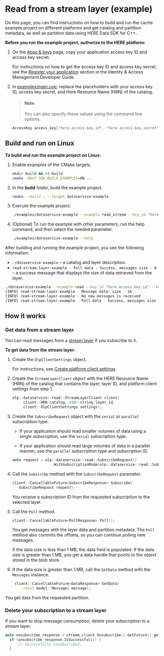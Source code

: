 # Read from a stream layer (example)

On this page, you can find instructions on how to build and run the cache example project on different platforms and get catalog and partition metadata, as well as partition data using HERE Data SDK for C++.

**Before you run the example project, authorize to the HERE platform:**

1. On the [Apps & keys](https://platform.here.com/admin/apps) page, copy your application access key ID and access key secret.

   For instructions on how to get the access key ID and access key secret, see the [Register your application](https://developer.here.com/documentation/identity-access-management/dev_guide/topics/plat-token.html#step-1-register-your-application) section in the Identity & Access Management Developer Guide.

2. In <a href="https://github.com/heremaps/here-data-sdk-cpp/blob/master/examples/main.cpp" target="_blank">examples/main.cpp</a>, replace the placeholders with your access key ID, access key secret, and Here Resource Name (HRN) of the catalog.

   > #### Note
   > You can also specify these values using the command line options.

   ```cpp
   AccessKey access_key{"here.access.key.id", "here.access.key.secret"};
   ```

## Build and run on Linux

**To build and run the example project on Linux:**

1. Enable examples of the CMake targets.

   ```bash
   mkdir build && cd build
   cmake -DOLP_SDK_BUILD_EXAMPLES=ON ..
   ```

2. In the **build** folder, build the example project.

   ```bash
   cmake --build . --target dataservice-example
   ```

3. Execute the example project.

   ```bash
   ./examples/dataservice-example --example read_stream --key_id "here.access.key.id" --key_secret "here.access.key.secret" --catalog "catalog"
   ```

4. (Optional) To run the example with other parameters, run the help command, and then select the needed parameter.

   ```bash
   ./examples/dataservice-example --help
   ```

After building and running the example project, you see the following information:

- `./dataservice-example` – a catalog and layer description.
- `read-stream-layer-example - Poll data - Success, messages size - 6` – a success message that displays the size of data retrieved from the layer.

```bash
./dataservice-example --example read --key_id "here.access.key.id" --key_secret "here.access.key.secret" --catalog "catalog" --layer_id "layer_id" --type-of-subscription "subscription_type"
[INFO] read-stream-layer-example - Message data: size - 16
[INFO] read-stream-layer-example - No new messages is received
[INFO] read-stream-layer-example - Poll data - Success, messages size - 6
```

## How it works

### Get data from a stream layer

You can read messages from a [stream layer](https://developer.here.com/documentation/data-user-guide/portal/layers/layers.html#stream-layers) if you subscribe to it.

**To get data from the stream layer:**

1. Create the `OlpClientSettings` object.

   For instructions, see [Create platform client settings](create-platform-client-settings.md).

2. Create the `StreamLayerClient` object with the HERE Resource Name (HRN) of the catalog that contains the layer, layer ID, and platform client settings from step 1.

   ```cpp
   olp::dataservice::read::StreamLayerClient client(
        client::HRN catalog, std::string layer_id,
        client::OlpClientSettings settings);
   ```

3. Create the `SubscribeRequest` object with the `serial` or `parallel` subscription type.

   - If your application should read smaller volumes of data using a single subscription, use the `serial` subscription type.

   - If your application should read large volumes of data in a parallel manner, use the `parallel` subscription type and subscription ID.

   ```cpp
   auto request = olp::dataservice::read::SubscribeRequest()
                     .WithSubscriptionMode(olp::dataservice::read::SubscribeRequest::SubscriptionMode::kSerial));
   ```

4. Call the `Subscribe` method with the `SubscribeRequest` parameter.

   ```cpp
   client::CancellableFuture<SubscribeResponse> Subscribe(
      SubscribeRequest request);
   ```

   You receive a subscription ID from the requested subscription to the selected layer.

5. Call the `Poll` method.

   ```cpp
   client::CancellableFuture<PollResponse> Poll();
   ```

   You get messages with the layer data and partition metadata. The `Poll` method also commits the offsets, so you can continue polling new messages.

   If the data size is less than 1 MB, the data field is populated. If the data size is greater than 1 MB, you get a data handle that points to the object stored in the blob store.

6. If the data size is greater than 1 MB, call the `GetData` method with the `Messages` instance.

   ```cpp
    client::CancellableFuture<DataResponse> GetData(
        const model::Message& message);
   ```

You get data from the requested partition.

### Delete your subscription to a stream layer

If you want to stop message consumption, delete your subscription to a stream layer:

```cpp
auto unsubscribe_response = stream_client.Unsubscribe().GetFuture().get();
  if (unsubscribe_response.IsSuccessful()) {
      // Successfully unsubscribed.
  }
```
